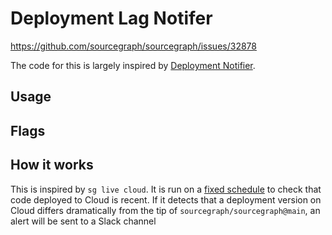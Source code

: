 # Deployment Lag Notifer
https://github.com/sourcegraph/sourcegraph/issues/32878

The code for this is largely inspired by [Deployment Notifier](../deployment-notifer/README.md).

## Usage

## Flags

## How it works
This is inspired by `sg live cloud`. It is run on a [fixed schedule]() to check that code deployed to Cloud is recent. If it detects that a deployment version on Cloud differs dramatically from the tip of `sourcegraph/sourcegraph@main`, an alert will be sent to a Slack channel
